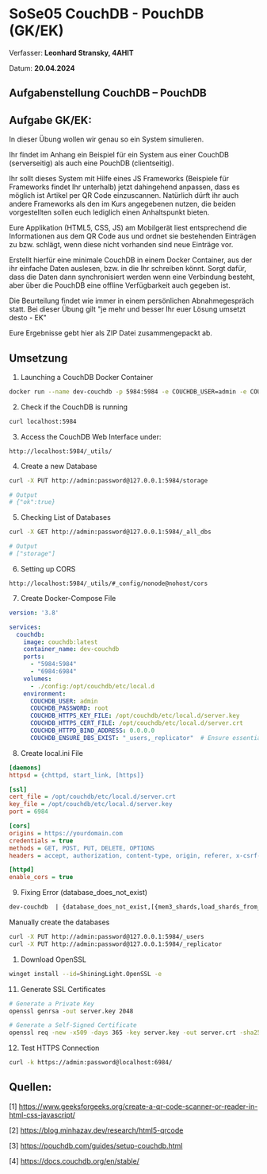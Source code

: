 # SoSe05 CouchDB - PouchDB (GK/EK)

Verfasser: **Leonhard Stransky, 4AHIT**

Datum: **20.04.2024**

## Aufgabenstellung CouchDB – PouchDB

## Aufgabe GK/EK:

In dieser Übung wollen wir genau so ein System simulieren.

Ihr findet im Anhang ein Beispiel für ein System aus einer CouchDB (serverseitig) als auch eine PouchDB (clientseitig).

Ihr sollt dieses System mit Hilfe eines JS Frameworks (Beispiele für Frameworks findet Ihr unterhalb) jetzt dahingehend anpassen, dass es möglich ist Artikel per QR Code einzuscannen. Natürlich dürft ihr auch andere Frameworks als den im Kurs angegebenen nutzen, die beiden vorgestellten sollen euch lediglich einen Anhaltspunkt bieten.

Eure Applikation (HTML5, CSS, JS) am Mobilgerät liest entsprechend die Informationen aus dem QR Code aus und ordnet sie bestehenden Einträgen zu bzw. schlägt, wenn diese nicht vorhanden sind neue Einträge vor.

Erstellt hierfür eine minimale CouchDB in einem Docker Container, aus der ihr einfache Daten auslesen, bzw. in die Ihr schreiben könnt. Sorgt dafür, dass die Daten dann synchronisiert werden wenn eine Verbindung besteht, aber über die PouchDB eine offline Verfügbarkeit auch gegeben ist.

Die Beurteilung findet wie immer in einem persönlichen Abnahmegespräch statt. Bei dieser Übung gilt "je mehr und besser Ihr euer Lösung umsetzt desto - EK"

Eure Ergebnisse gebt hier als ZIP Datei zusammengepackt ab.

## Umsetzung

1. Launching a CouchDB Docker Container

```bash
docker run --name dev-couchdb -p 5984:5984 -e COUCHDB_USER=admin -e COUCHDB_PASSWORD=root -d couchdb:latest
```

2. Check if the CouchDB is running

```bash
curl localhost:5984
```

3. Access the CouchDB Web Interface under:

```text
http://localhost:5984/_utils/
```

4. Create a new Database

```bash
curl -X PUT http://admin:password@127.0.0.1:5984/storage

# Output
# {"ok":true}
```

5. Checking List of Databases

```bash
curl -X GET http://admin:password@127.0.0.1:5984/_all_dbs

# Output
# ["storage"]
```

6. Setting up CORS

```text
http://localhost:5984/_utils/#_config/nonode@nohost/cors
```

7. Create Docker-Compose File

```yaml
version: '3.8'

services:
  couchdb:
    image: couchdb:latest
    container_name: dev-couchdb
    ports:
      - "5984:5984"
      - "6984:6984"
    volumes:
      - ./config:/opt/couchdb/etc/local.d
    environment:
      COUCHDB_USER: admin
      COUCHDB_PASSWORD: root
      COUCHDB_HTTPS_KEY_FILE: /opt/couchdb/etc/local.d/server.key
      COUCHDB_HTTPS_CERT_FILE: /opt/couchdb/etc/local.d/server.crt
      COUCHDB_HTTPD_BIND_ADDRESS: 0.0.0.0
      COUCHDB_ENSURE_DBS_EXIST: "_users,_replicator"  # Ensure essential system databases are created
```

8. Create local.ini File

```ini
[daemons]
httpsd = {chttpd, start_link, [https]}

[ssl]
cert_file = /opt/couchdb/etc/local.d/server.crt
key_file = /opt/couchdb/etc/local.d/server.key
port = 6984

[cors]
origins = https://yourdomain.com
credentials = true
methods = GET, POST, PUT, DELETE, OPTIONS
headers = accept, authorization, content-type, origin, referer, x-csrf-token

[httpd]
enable_cors = true
```

9. Fixing Error (database_does_not_exist)

```txt
dev-couchdb  | {database_does_not_exist,[{mem3_shards,load_shards_from_db,[<<"_users">>],[{file,"src/mem3_shards.erl"},{line,430}]},{mem3_shards,load_shards_from_disk,1,[{file,"src/mem3_shards.erl"},{line,405}]},{mem3_shards,load_shards_from_disk,2,[{file,"src/mem3_shards.erl"},{line,434}]},{mem3_shards,for_docid,3,[{file,"src/mem3_shards.erl"},{line,100}]},{fabric_doc_open,go,3,[{file,"src/fabric_doc_open.erl"},{line,39}]},{chttpd_auth_cache,ensure_auth_ddoc_exists,2,[{file,"src/chttpd_auth_cache.erl"},{line,214}]},{chttpd_auth_cache,listen_for_changes,1,[{file,"src/chttpd_auth_cache.erl"},{line,160}]}]}
```

Manually create the databases

```bash
curl -X PUT http://admin:password@127.0.0.1:5984/_users
curl -X PUT http://admin:password@127.0.0.1:5984/_replicator
```

1.  Download OpenSSL

```bash
winget install --id=ShiningLight.OpenSSL -e
```

11. Generate SSL Certificates

```bash
# Generate a Private Key
openssl genrsa -out server.key 2048

# Generate a Self-Signed Certificate
openssl req -new -x509 -days 365 -key server.key -out server.crt -sha256
```

12. Test HTTPS Connection

```bash
curl -k https://admin:password@localhost:6984/
```

## Quellen:

[1] https://www.geeksforgeeks.org/create-a-qr-code-scanner-or-reader-in-html-css-javascript/

[2] https://blog.minhazav.dev/research/html5-qrcode

[3] https://pouchdb.com/guides/setup-couchdb.html

[4] https://docs.couchdb.org/en/stable/












